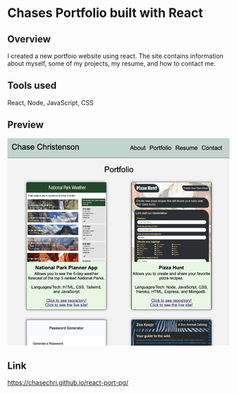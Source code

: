 # Chases Portfolio built with React

## Overview

I created a new portfoio website using react. The site contains information about myself, some of my projects, my resume, and how to contact me.

## Tools used

React, Node, JavaScript, CSS

## Preview

![screenshot of portfolio](./src/assets/images/port.jpg)

## Link

https://chasechri.github.io/react-port-pg/
